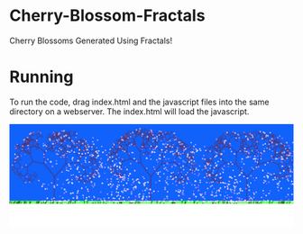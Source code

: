 # Cherry-Blossom-Fractals
Cherry Blossoms Generated Using Fractals!

# Running
To run the code, drag index.html and the javascript files into the same directory on a webserver.
The index.html will load the javascript.

![alt text](https://github.com/cchinchole/Cherry-Blossom-Fractals/blob/master/banner.png)
